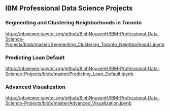## IBM Professional Data Science Projects

### Segmenting and Clustering Neighborhoods in Toronto
https://nbviewer.jupyter.org/github/BinhNguyenH/IBM-Professional-Data-Science-Projects/blob/master/Segmenting_Clustering_Toronto_Neighborhoods.ipynb

### Predicting Loan Default
https://nbviewer.jupyter.org/github/BinhNguyenH/IBM-Professional-Data-Science-Projects/blob/master/Predicting_Loan_Default.ipynb

### Advanced Visualization
https://nbviewer.jupyter.org/github/BinhNguyenH/IBM-Professional-Data-Science-Projects/blob/master/Advanced_Visualization.ipynb
